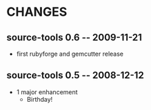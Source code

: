 # CHANGES

## source-tools 0.6 -- 2009-11-21

* first rubyforge and gemcutter release

## source-tools 0.5 -- 2008-12-12

* 1 major enhancement
  * Birthday!
